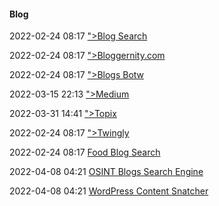 ####  Blog

2022-02-24 08:17 [&quot;&gt;Blog Search](https://www.blog-search.com/)

2022-02-24 08:17 [&quot;&gt;Bloggernity.com](https://www.bloggernity.com/)

2022-02-24 08:17 [&quot;&gt;Blogs Botw](https://botw.org/)

2022-03-15 22:13 [&quot;&gt;Medium](https://medium.com/search?q=%25s&ref=opensearch)

2022-03-31 14:41 [&quot;&gt;Topix](https://www.pch.com/quizzes)

2022-02-24 08:17 [&quot;&gt;Twingly](https://www.twingly.com/blogs-api)

2022-02-24 08:17 [Food Blog Search](https://foodblogsearch.com/)

2022-04-08 04:21 [OSINT Blogs Search Engine](https://cse.google.com/cse?cx=fd4729049350a76d0)

2022-04-08 04:21 [WordPress Content Snatcher](https://cse.google.com/cse?cx=011081986282915606282%3Aw8bndhohpi0)



